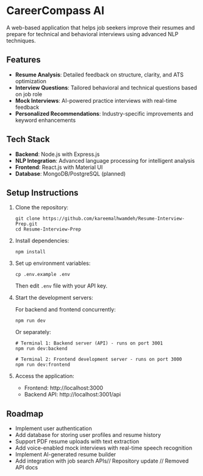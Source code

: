 # CareerCompass AI

A web-based application that helps job seekers improve their resumes and prepare for technical and behavioral interviews using advanced NLP techniques.

## Features

- **Resume Analysis**: Detailed feedback on structure, clarity, and ATS optimization
- **Interview Questions**: Tailored behavioral and technical questions based on job role
- **Mock Interviews**: AI-powered practice interviews with real-time feedback
- **Personalized Recommendations**: Industry-specific improvements and keyword enhancements

## Tech Stack

- **Backend**: Node.js with Express.js
- **NLP Integration**: Advanced language processing for intelligent analysis
- **Frontend**: React.js with Material UI
- **Database**: MongoDB/PostgreSQL (planned)

## Setup Instructions

1. Clone the repository:
   ```
   git clone https://github.com/kareemalhwamdeh/Resume-Interview-Prep.git
   cd Resume-Interview-Prep
   ```

2. Install dependencies:
   ```
   npm install
   ```

3. Set up environment variables:
   ```
   cp .env.example .env
   ```
   Then edit `.env` file with your API key.

4. Start the development servers:
   
   For backend and frontend concurrently:
   ```
   npm run dev
   ```
   
   Or separately:
   ```
   # Terminal 1: Backend server (API) - runs on port 3001
   npm run dev:backend
   
   # Terminal 2: Frontend development server - runs on port 3000
   npm run dev:frontend
   ```

5. Access the application:
   - Frontend: http://localhost:3000
   - Backend API: http://localhost:3001/api

## Roadmap

- Implement user authentication
- Add database for storing user profiles and resume history
- Support PDF resume uploads with text extraction
- Add voice-enabled mock interviews with real-time speech recognition
- Implement AI-generated resume builder
- Add integration with job search APIs// Repository update
// Removed API docs

